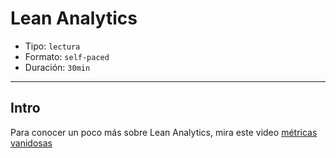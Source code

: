 # Lean Analytics

- Tipo: `lectura`
- Formato: `self-paced`
- Duración: `30min`

***

## Intro

Para conocer un poco más sobre Lean Analytics, mira este video
[métricas vanidosas](https://www.useloom.com/share/20c0622b8e9d405abb5771e11f6a8a79)